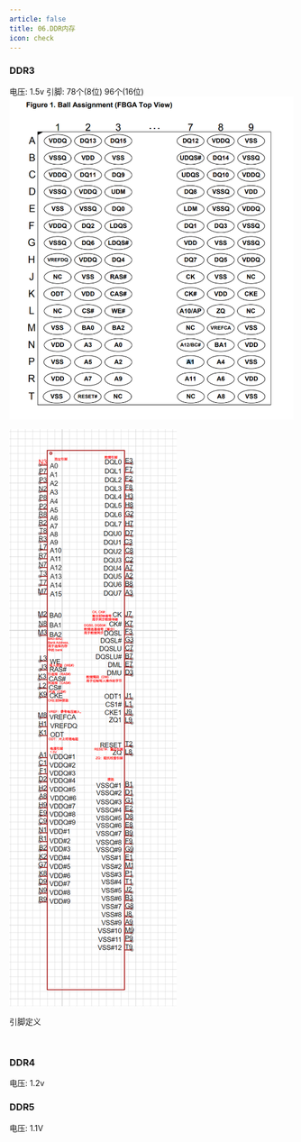 ```yaml
---
article: false
title: 06.DDR内存
icon: check
---
```


### DDR3
电压: 1.5v
引脚: 78个(8位) 96个(16位)
![img.png](img%2Fimg.png)

![img_1.png](img%2Fimg_1.png)

引脚定义
```text


```







### DDR4
电压: 1.2v





### DDR5
电压: 1.1V









































